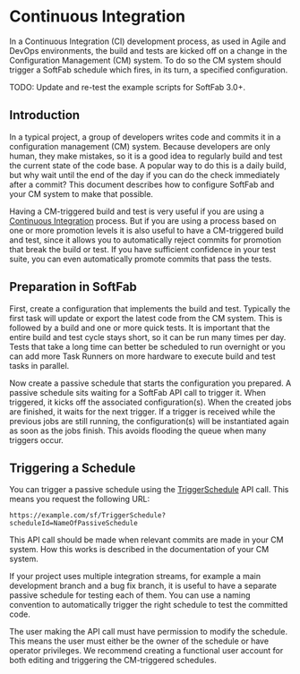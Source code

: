 # Continuous Integration

In a Continuous Integration (CI) development process, as used in Agile and DevOps environments, the build and tests are kicked off on a change in the Configuration Management (CM) system. To do so the CM system should trigger a SoftFab schedule which fires, in its turn, a specified configuration.

<p class="todo">
TODO: Update and re-test the example scripts for SoftFab 3.0+.<br/>
</p>

Introduction
-----------

In a typical project, a group of developers writes code and commits it in a configuration management (CM) system. Because developers are only human, they make mistakes, so it is a good idea to regularly build and test the current state of the code base. A popular way to do this is a daily build, but why wait until the end of the day if you can do the check immediately after a commit? This document describes how to configure SoftFab and your CM system to make that possible.

Having a CM-triggered build and test is very useful if you are using a [Continuous Integration](http://martinfowler.com/articles/continuousIntegration.html) process. But if you are using a process based on one or more promotion levels it is also useful to have a CM-triggered build and test, since it allows you to automatically reject commits for promotion that break the build or test. If you have sufficient confidence in your test suite, you can even automatically promote commits that pass the tests.

Preparation in SoftFab
---------------------

First, create a configuration that implements the build and test. Typically the first task will update or export the latest code from the CM system. This is followed by a build and one or more quick tests. It is important that the entire build and test cycle stays short, so it can be run many times per day. Tests that take a long time can better be scheduled to run overnight or you can add more Task Runners on more hardware to execute build and test tasks in parallel.

Now create a passive schedule that starts the configuration you prepared. A passive schedule sits waiting for a SoftFab API call to trigger it. When triggered, it kicks off the associated configuration(s). When the created jobs are finished, it waits for the next trigger. If a trigger is received while the previous jobs are still running, the configuration(s) will be instantiated again as soon as the jobs finish. This avoids flooding the queue when many triggers occur.

Triggering a Schedule
--------------------

You can trigger a passive schedule using the [TriggerSchedule](../../reference/api/#TriggerSchedule) API call. This means you request the following URL:

```
https://example.com/sf/TriggerSchedule?scheduleId=NameOfPassiveSchedule
```

This API call should be made when relevant commits are made in your CM system. How this works is described in the documentation of your CM system.

If your project uses multiple integration streams, for example a main development branch and a bug fix branch, it is useful to have a separate passive schedule for testing each of them. You can use a naming convention to automatically trigger the right schedule to test the committed code.

The user making the API call must have permission to modify the schedule. This means the user must either be the owner of the schedule or have operator privileges. We recommend creating a functional user account for both editing and triggering the CM-triggered schedules.
